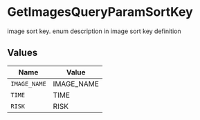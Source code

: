 # GetImagesQueryParamSortKey

image sort key. enum description in image sort key definition


## Values

| Name         | Value        |
| ------------ | ------------ |
| `IMAGE_NAME` | IMAGE_NAME   |
| `TIME`       | TIME         |
| `RISK`       | RISK         |